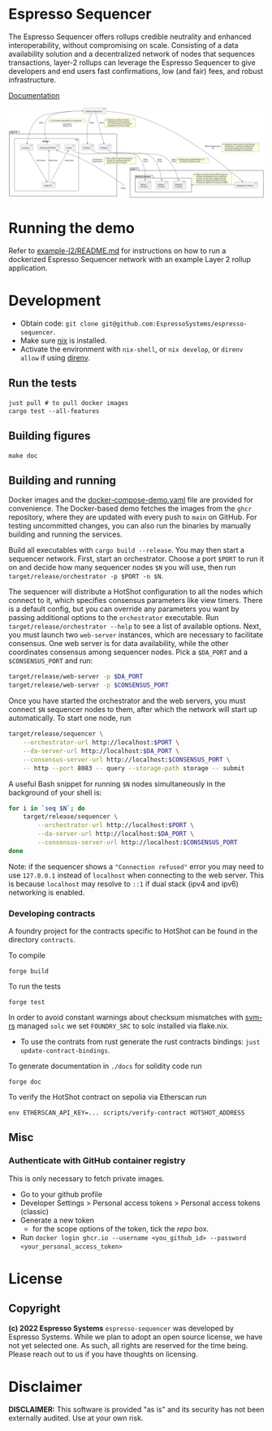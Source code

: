 # Espresso Sequencer

The Espresso Sequencer offers rollups credible neutrality and enhanced interoperability, without compromising on scale.
Consisting of a data availability solution and a decentralized network of nodes that sequences transactions, layer-2
rollups can leverage the Espresso Sequencer to give developers and end users fast confirmations, low (and fair) fees,
and robust infrastructure.

[Documentation](https://docs.espressosys.com/sequencer/espresso-sequencer-architecture/readme)

![Architecture diagram](./doc/architecture.svg)

# Running the demo

Refer to [example-l2/README.md](example-l2/README.md) for instructions on how to run a dockerized Espresso Sequencer
network with an example Layer 2 rollup application.

# Development

- Obtain code: `git clone git@github.com:EspressoSystems/espresso-sequencer`.
- Make sure [nix](https://nixos.org/download.html) is installed.
- Activate the environment with `nix-shell`, or `nix develop`, or `direnv allow` if using [direnv](https://direnv.net/).

## Run the tests

    just pull # to pull docker images
    cargo test --all-features

## Building figures

    make doc

## Building and running

Docker images and the [docker-compose-demo.yaml](docker-compose-demo.yaml) file are provided for convenience. The
Docker-based demo fetches the images from the `ghcr` repository, where they are updated with every push to `main` on
GitHub. For testing uncommitted changes, you can also run the binaries by manually building and running the services.

Build all executables with `cargo build --release`. You may then start a sequencer network. First, start an
orchestrator. Choose a port `$PORT` to run it on and decide how many sequencer nodes `$N` you will use, then run
`target/release/orchestrator -p $PORT -n $N`.

The sequencer will distribute a HotShot configuration to all the nodes which connect to it, which specifies consensus
parameters like view timers. There is a default config, but you can override any parameters you want by passing
additional options to the `orchestrator` executable. Run `target/release/orchestrator --help` to see a list of available
options. Next, you must launch two `web-server` instances, which are necessary to facilitate consensus. One web server
is for data availability, while the other coordinates consensus among sequencer nodes. Pick a `$DA_PORT` and a
`$CONSENSUS_PORT` and run:

```bash
target/release/web-server -p $DA_PORT
target/release/web-server -p $CONSENSUS_PORT
```

Once you have started the orchestrator and the web servers, you must connect `$N` sequencer nodes to them, after which
the network will start up automatically. To start one node, run

```bash
target/release/sequencer \
    --orchestrator-url http://localhost:$PORT \
    --da-server-url http://localhost:$DA_PORT \
    --consensus-server-url http://localhost:$CONSENSUS_PORT \
    -- http --port 8083 -- query --storage-path storage -- submit
```

A useful Bash snippet for running `$N` nodes simultaneously in the background of your shell is:

```bash
for i in `seq $N`; do
    target/release/sequencer \
        --orchestrator-url http://localhost:$PORT \
        --da-server-url http://localhost:$DA_PORT \
        --consensus-server-url http://localhost:$CONSENSUS_PORT
done
```

Note: if the sequencer shows a `"Connection refused"` error you may need to use `127.0.0.1` instead of `localhost` when
connecting to the web server. This is because `localhost` may resolve to `::1` if dual stack (ipv4 and ipv6) networking
is enabled.

### Developing contracts

A foundry project for the contracts specific to HotShot can be found in the directory `contracts`.

To compile

```shell
forge build
```

To run the tests

```shell
forge test
```

In order to avoid constant warnings about checksum mismatches with [svm-rs](https://github.com/roynalnaruto/svm-rs)
managed `solc` we set `FOUNDRY_SRC` to solc installed via flake.nix.

- To use the contrats from rust generate the rust contracts bindings: `just update-contract-bindings`.

To generate documentation in `./docs` for solidity code run

```shell
forge doc
```

To verify the HotShot contract on sepolia via Etherscan run

```
env ETHERSCAN_API_KEY=... scripts/verify-contract HOTSHOT_ADDRESS
```

## Misc

### Authenticate with GitHub container registry

This is only necessary to fetch private images.

- Go to your github profile
- Developer Settings > Personal access tokens > Personal access tokens (classic)
- Generate a new token
  - for the scope options of the token, tick the _repo_ box.
- Run `docker login ghcr.io --username <you_github_id> --password <your_personal_access_token>`

# License

## Copyright

**(c) 2022 Espresso Systems** `espresso-sequencer` was developed by Espresso Systems. While we plan to adopt an open
source license, we have not yet selected one. As such, all rights are reserved for the time being. Please reach out to
us if you have thoughts on licensing.

# Disclaimer

**DISCLAIMER:** This software is provided "as is" and its security has not been externally audited. Use at your own
risk.
